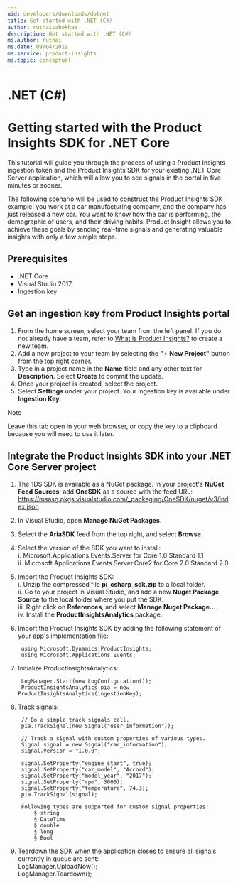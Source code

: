 ```yaml
---
uid: developers/downloads/dotnet
title: Get started with .NET (C#)
author: ruthaisabokhae
description: Get started with .NET (C#)
ms.author: ruthai
ms.date: 09/04/2019
ms.service: product-insights
ms.topic: conceptual
---
```

# .NET (C#)

# Getting started with the Product Insights SDK for .NET Core

This tutorial will guide you through the process of using a Product Insights ingestion token and the Product Insights SDK for your existing .NET Core Server application, which will allow you to see signals in the portal in five minutes or sooner.

The following scenario will be used to construct the Product Insights SDK example: you work at a car manufacturing company, and the company has just released a new car. You want to know how the car is performing, the demographic of users, and their driving habits. Product Insight allows you to achieve these goals by sending real-time signals and generating valuable insights with only a few simple steps. 


## Prerequisites
* .NET Core
* Visual Studio 2017
* Ingestion key 
	
## Get an ingestion key from Product Insights portal
1. From the home screen, select your team from the left panel. If you do not already have a team, refer to [What is Product Insights?](topics/developers/quick-starts/what-is.md) to create a new team.
2. Add a new project to your team by selecting the **"+ New Project"** button from the top right corner.
3. Type in a project name in the **Name** field and any other text for **Description**. Select **Create** to commit the update.
4. Once your project is created, select the project.
5. Select **Settings** under your project. Your ingestion key is available under **Ingestion Key**. 

> [!NOTE]
> Leave this tab open in your web browser, or copy the key to a clipboard because you will need to use it later.
		
## Integrate the Product Insights SDK into your .NET Core Server project
1. The 1DS SDK is available as a NuGet package. In your project's **NuGet Feed Sources**, add **OneSDK** as a source with the feed URL: https://msasg.pkgs.visualstudio.com/_packaging/OneSDK/nuget/v3/index.json
		
2. In Visual Studio, open **Manage NuGet Packages**.
		
3. Select the **AriaSDK** feed from the top right, and select **Browse**.
		
4. Select the version of the SDK you want to install:  
			i. Microsoft.Applications.Events.Server for Core 1.0 Standard 1.1  
			ii. Microsoft.Applications.Events.Server.Core2 for Core 2.0 Standard 2.0  
			
5. Import the Product Insights SDK:  
			i. Unzip the compressed file **pi_csharp_sdk.zip** to a local folder.  
			ii. Go to your project in Visual Studio, and add a new **Nuget Package Source** to the local folder where you put the SDK.  
			iii. Right click on **References**, and select **Manage Nuget Package...**.  
			iv. Install the **ProductInsightsAnalytics** package.
		
		
6. Import the Product Insights SDK by adding the following statement of your app's implementation file:
		
		using Microsoft.Dynamics.ProductInsights;
		using Microsoft.Applications.Events;
		
7. Initialize ProductInsightsAnalytics:
		
		LogManager.Start(new LogConfiguration());
		ProductInsightsAnalytics pia = new ProductInsightsAnalytics(ingestionKey);
		
8. Track signals:
		
		// Do a simple track signals call.
		pia.TrackSignal(new Signal("user_information"));
		
		// Track a signal with custom properties of various types.
		Signal signal = new Signal("car_information");
		signal.Version = "1.0.0";
		
		signal.SetProperty("engine_start", true);
		signal.SetProperty("car_model", "Accord");
		signal.SetProperty("model_year", "2017");
		signal.SetProperty("rpm", 3000);
		signal.SetProperty("temperature", 74.3);
		pia.TrackSignal(signal);
		
		Following types are supported for custom signal properties:
			§ string
			§ DateTime
			§ double
			§ long
			§ Bool
		
9. Teardown the SDK when the application closes to ensure all signals currently in queue are sent:  
		LogManager.UploadNow();    
  LogManager.Teardown();
